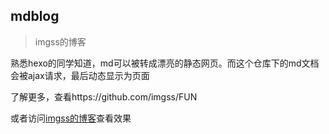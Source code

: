 ## mdblog

> imgss的博客

熟悉hexo的同学知道，md可以被转成漂亮的静态网页。而这个仓库下的md文档会被ajax请求，最后动态显示为页面

了解更多，查看https://github.com/imgss/FUN

或者访问[imgss的博客](https://imgss.github.io)查看效果
